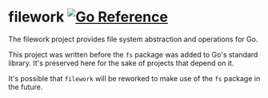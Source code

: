 filework
[![Go Reference](https://pkg.go.dev/badge/github.com/gentlemanautomaton/filework.svg)](https://pkg.go.dev/github.com/gentlemanautomaton/filework)
====

The filework project provides file system abstraction and operations for Go.

This project was written before the `fs` package was added to Go's standard
library. It's preserved here for the sake of projects that depend on it.

It's possible that `filework` will be reworked to make use of the `fs`
package in the future.